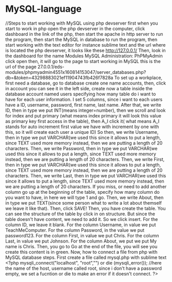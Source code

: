 # MySQL-language
//Steps to start working with MySQL using php devserver   first when you start to work in php open the php devserver in the computer,  click dashboard in the link of the php,  then start the apache in http server to run the program,  then start the MySQL in database to run the program, then start working with the text editor for instance sublime text and the url where is located the php devserver,  it looks like these http://127.0.0.1/ Then, look in the dashboard for the name Modules MySQL Administration: PhPMyAdmin click open then, it will go to the page to start working in MySQL this is the url of the page  27.0.0.1/eds-modules/phpmyadmin4551x160814153047/server_databases.php?db=&amp;token=43298883021ef11904743fb426f7828a  To set up a workplace,   first need a database, go to database create one name accounts, then, click in account you can see it in the left side, create now a table inside the database account named users specifying how many table do i want to have for each user information. I set 5 columns, since  i want to each users have a ID, username, password, first name, last name. After that, we write ID, then in type we put INT(means integer=number), then we scroll and look for index and put primary  (what means index primary it will look this value as primary key first access in the table), then A_I click it( what  means A_I stands for auto increment first value we have with increment by one with this, so it will create each user  a unique ID)  So then, we write Username, then in type we put VARCHAR(we used this since it allows to put a length, since TEXT used  more memory instead, then we are putting a length of 20 characters. Then, we write Password, then in type we put VARCHAR(we used this since it allows to put a length, since TEXT used  more memory instead, then we are putting a length of 20 characters.  Then, we write First, then in type we put VARCHAR(we used this since it allows to put a length, since TEXT used  more memory instead, then we are putting a length of 20 characters.  Then, we write Last, then in type we put VARCHAR(we used this since it allows to put a length, since TEXT used  more memory instead, then we are putting a length of 20 characters.   If you miss, or need to add another column go up at the beginning of the table, specify how many column do you want to  have, in here we will type 1 and go.  Then, we write About, then in type we put TEXT(since some person what to write a lot about themself we leave it like  that). Then, click SAVE!  Then, you have create the table. You can see the structure of the table by click in on structure. But since the table doesn't have content, we need to add it. So we click insert.  For the column ID, we leave it blank. For the column Username, in value we put TeachMeComputer. For the column Password, in the value we put password123. For the column First, in value we put Chris. For the column Last, in value we put Johnson. For the column About, we put we put My name is Chris. Then, you go to Go at the end of the file, you will see you create this content is in green.  Now, how to connect a file from php with MySQL database steps. First create a file called mysql.php with sublime text  &lt;?php  mysqli_connect("localhost", "root","") or die (mysqli_error());  //here the name of the host, username called root, since i don't have a password empty, we set a fucntion or die to make an error if it doesn't connect.   ?>
